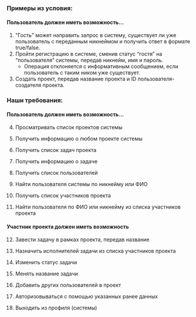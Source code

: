 ### Примеры из условия:
#### Пользователь должен иметь возможность…

1. “Гость” может направить запрос в систему, существует ли уже пользователь с переданным никнеймом и получить ответ в формате true/false.
2. Пройти регистрацию в системе, сменив статус “гостя” на “пользователя” системы, передав никнейм, имя и пароль.
    - Операция отклоняется с информативным сообщением, если пользователь с таким ником уже существует.
3. Создать проект, передав название проекта и ID пользователя-создателя проекта.

### Наши требования:
#### Пользователь должен иметь возможность…

4. Просматривать список проектов системы

5. Получить информацию о любом проекте системы

6. Получить список задач проекта

7. Получить информацию о задаче

8. Получить список пользователей

9. Найти пользователя системы по никнейму или ФИО

10. Получить список участников проекта

11. Найти пользователя по ФИО или никнейму из списка участников проекта

#### Участник проекта должен иметь возможность

12. Завести задачу в рамках проекта, передав название

13. Назначить исполнителей задачи из списка участников проекта

14. Изменить статус задачи

15. Менять название задачи

16. Добавить других пользователей в проект

17. Авторизовываться с помощью указанных ранее данных

18. Выходить из профиля (системы)